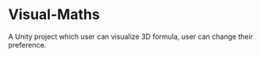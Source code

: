 # Visual-Maths
A Unity project which user can visualize 3D formula, user can change their preference.
